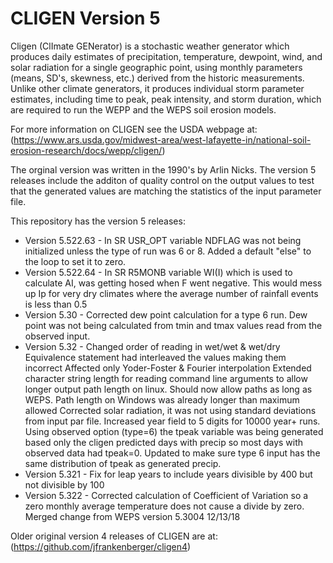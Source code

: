# CLIGEN Version 5


Cligen (ClImate GENerator) is a stochastic weather generator which produces daily estimates of precipitation, temperature, dewpoint, wind, and solar radiation for a single geographic point, using monthly parameters (means, SD's, skewness, etc.) derived from the historic measurements. 
Unlike other climate generators, it produces individual storm parameter estimates, including time to peak, peak intensity, and storm duration, which are required to run the WEPP and the WEPS soil erosion models. 

For more information on CLIGEN see the USDA webpage at: (https://www.ars.usda.gov/midwest-area/west-lafayette-in/national-soil-erosion-research/docs/wepp/cligen/)

The orginal version was written in the 1990's by Arlin Nicks. The version 5 releases include the additon of quality control on the output values to test that the generated values are matching the statistics of the input parameter file.

This repository has the version 5 releases:
- Version 5.522.63 - In SR USR_OPT variable NDFLAG was not being initialized unless the type of run was 6 or 8.  Added a default "else" to the loop to set it to zero.
- Version 5.522.64 - In SR R5MONB variable WI(I) which is used to calculate AI, was getting hosed when F went negative.  This would mess up Ip for very dry climates where the average number of rainfall events is less than 0.5
- Version 5.30 - Corrected dew point calculation for a type 6 run. Dew point was not being calculated from tmin and tmax values read from the observed input.
- Version 5.32 - Changed order of reading in wet/wet & wet/dry Equivalence statement had interleaved the values making them incorrect Affected only Yoder-Foster & Fourier interpolation
                 Extended character string length for reading command line arguments to allow longer output path length on linux. Should now allow paths as long as WEPS. Path length on Windows was already longer than maximum allowed
                 Corrected solar radiation, it was not using standard deviations from input par file. Increased year field to 5 digits for 10000 year+ runs.
                 Using observed option (type=6) the tpeak variable was being generated based only the cligen predicted days with precip so most days with observed data had tpeak=0. Updated to make sure type 6 input has the same distribution of tpeak as generated precip.
- Version 5.321 - Fix for leap years to include years divisible by 400 but not divisible by 100
- Version 5.322 - Corrected calculation of Coefficient of Variation so a zero monthly average temperature does not cause a divide by zero. Merged change from WEPS version 5.3004 12/13/18


Older original version 4 releases of CLIGEN are at: (https://github.com/jfrankenberger/cligen4)
